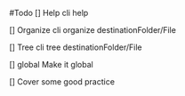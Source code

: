 #Todo
[] Help
cli help

[] Organize
cli organize destinationFolder/File

[] Tree
cli tree destinationFolder/File

[] global
Make it global

[] Cover some good practice
